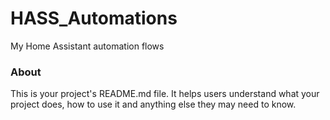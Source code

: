 HASS_Automations
================

My Home Assistant automation flows

### About

This is your project's README.md file. It helps users understand what your
project does, how to use it and anything else they may need to know.
